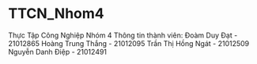 # TTCN_Nhom4
Thực Tập Công Nghiệp Nhóm 4
Thông tin thành viên: 
Đoàm Duy Đạt - 21012865
Hoàng Trung Thắng - 21012095
Trần Thị Hồng Ngát - 21012509 
Nguyễn Danh Điệp - 21012491
